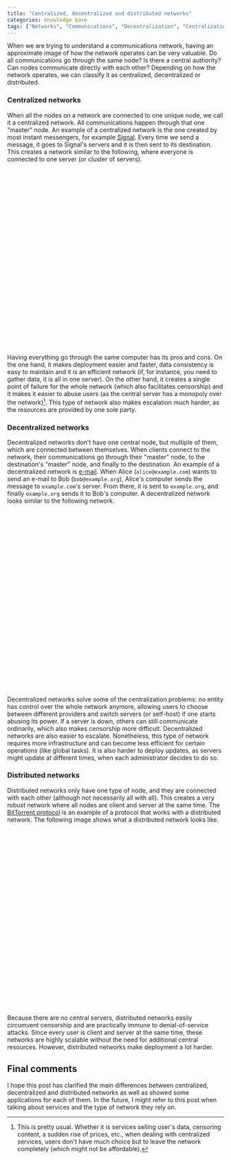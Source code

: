 ```yaml
---
title: "Centralized, decentralized and distributed networks"
categories: knowledge base
tags: ["Networks", "Communications", "Decentralization", "Centralization", "Distributed networks"]
---
```

When we are trying to understand a communications network, having an approximate image of how the network operates can be very valuable. Do all communications go through the same node? Is there a central authority? Can nodes communicate directly with each other? Depending on how the network operates, we can classify it as centralized, decentralized or distributed.

### Centralized networks

When all the nodes on a network are connected to one unique node, we call it a centralized network. All communications happen through that one "master" node. An example of a centralized network is the one created by most instant messengers, for example [Signal](https://signal.org/). Every time we send a message, it goes to Signal's servers and it is then sent to its destination. This creates a network similar to the following, where everyone is connected to one server (or cluster of servers).

<p style="text-align: center"><svg class="basic-svg" viewBox="0 0 633.9 523.77"><use xlink:href="/img/blog/2020/03/types-of-networks/centralized-network.svg#l"></use></svg></p>

Having everything go through the same computer has its pros and cons. On the one hand, it makes deployment easier and faster, data consistency is easy to maintain and it is an efficient network (if, for instance, you need to gather data, it is all in one server). On the other hand, it creates a single point of failure for the whole network (which also facilitates censorship) and it makes it easier to abuse users (as the central server has a monopoly over the network)[^common]. This type of network also makes escalation much harder, as the resources are provided by one sole party.

[^common]: This is pretty usual. Whether it is services selling user's data, censoring content, a sudden rise of prices, etc., when dealing with centralized services, users don't have much choice but to leave the network completely (which might not be affordable).

### Decentralized networks

Decentralized networks don't have one central node, but multiple of them, which are connected between themselves. When clients connect to the network, their communications go through their "master" node, to the destination's "master" node, and finally to the destination. An example of a decentralized network is [e-mail](https://en.wikipedia.org/wiki/Email). When Alice (`alice@example.com`) wants to send an e-mail to Bob (`bob@example.org`), Alice's computer sends the message to `example.com`'s server. From there, it is sent to `example.org`, and finally `example.org` sends it to Bob's computer. A decentralized network looks similar to the following network.

<p style="text-align: center"><svg class="basic-svg" viewBox="0 0 633.9 523.77"><use xlink:href="/img/blog/2020/03/types-of-networks/decentralized-network.svg#l"></use></svg></p>

Decentralized networks solve some of the centralization problems: no entity has control over the whole network anymore, allowing users to choose between different providers and switch servers (or self-host) if one starts abusing its power. If a server is down, others can still communicate ordinarily, which also makes censorship more difficult. Decentralized networks are also easier to escalate. Nonetheless, this type of network requires more infrastructure and can become less efficient for certain operations (like global tasks). It is also harder to deploy updates, as servers might update at different times, when each administrator decides to do so.

### Distributed networks

Distributed networks only have one type of node, and they are connected with each other (although not necessarily all with all). This creates a very robust network where all nodes are client and server at the same time. The [BitTorrent protocol](https://en.wikipedia.org/wiki/BitTorrent) is an example of a protocol that works with a distributed network. The following image shows what a distributed network looks like.

<p style="text-align: center"><svg class="basic-svg" viewBox="0 0 633.9 523.77"><use xlink:href="/img/blog/2020/03/types-of-networks/distributed-network.svg#l"></use></svg></p>

Because there are no central servers, distributed networks easily circumvent censorship and are practically immune to denial-of-service attacks. Since every user is client and server at the same time, these networks are highly scalable without the need for additional central resources. However, distributed networks make deployment a lot harder.

## Final comments

I hope this post has clarified the main differences between centralized, decentralized and distributed networks as well as showed some applications for each of them. In the future, I might refer to this post when talking about services and the type of network they rely on.
